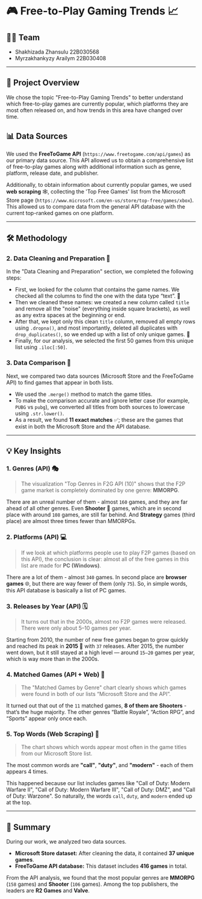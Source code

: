 # 🎮 Free-to-Play Gaming Trends 📈

## 👩‍💻 Team
* Shakhizada Zhansulu 22B030568
* Myrzakhankyzy Arailym 22B030408

---

## 🎯 Project Overview

We chose the topic "Free-to-Play Gaming Trends" to better understand which free-to-play games are currently popular, which platforms they are most often released on, and how trends in this area have changed over time.

## 📊 Data Sources

We used the **FreeToGame API** (`https://www.freetogame.com/api/games`) as our primary data source. This API allowed us to obtain a comprehensive list of free-to-play games along with additional information such as genre, platform, release date, and publisher.

Additionally, to obtain information about currently popular games, we used **web scraping** 🕸️, collecting the 'Top Free Games' list from the Microsoft Store page (`https://www.microsoft.com/en-us/store/top-free/games/xbox`). This allowed us to compare data from the general API database with the current top-ranked games on one platform.

---

## 🛠️ Methodology

### 2. Data Cleaning and Preparation 🧹
In the "Data Cleaning and Preparation" section, we completed the following steps:

* First, we looked for the column that contains the game names. We checked all the columns to find the one with the data type “text”. 📝
* Then we cleaned these names: we created a new column called `title` and remove all the "noise" (everything inside square brackets), as well as any extra spaces at the beginning or end.
* After that, we kept only this clean `title` column, removed all empty rows using `.dropna()`, and most importantly, deleted all duplicates with `drop_duplicates()`, so we ended up with a list of only unique games. 💎
* Finally, for our analysis, we selected the first 50 games from this unique list using `.iloc[:50]`.

### 3. Data Comparison 🔄
Next, we compared two data sources (Microsoft Store and the FreeToGame API) to find games that appear in both lists.

* We used the `.merge()` method to match the game titles.
* To make the comparison accurate and ignore letter case (for example, `PUBG` vs `pubg`), we converted all titles from both sources to lowercase using `.str.lower()`.
* As a result, we found **11 exact matches** ✅; these are the games that exist in both the Microsoft Store and the API database.

---

## 💡 Key Insights

### 1. Genres (API) 🎭
> The visualization "Top Genres in F2G API (10)" shows that the F2P game market is completely dominated by one genre: **MMORPG**.

There are an unreal number of them - almost `160` games, and they are far ahead of all other genres. Even **Shooter** 🔫 games, which are in second place with around `108` games, are still far behind. And **Strategy** games (third place) are almost three times fewer than MMORPGs.

### 2. Platforms (API) 💻
> If we look at which platforms people use to play F2P games (based on this API), the conclusion is clear: almost all of the free games in this list are made for **PC (Windows)**.

There are a lot of them - almost `340` games. In second place are **browser games** 🌐, but there are way fewer of them (only `75`). So, in simple words, this API database is basically a list of PC games.

### 3. Releases by Year (API) 🗓️
> It turns out that in the 2000s, almost no F2P games were released. There were only about 5–10 games per year.

Starting from 2010, the number of new free games began to grow quickly and reached its peak in **2015** 🚀 with `37` releases. After 2015, the number went down, but it still stayed at a high level — around `15–20` games per year, which is way more than in the 2000s.

### 4. Matched Games (API + Web) 🤝
> The "Matched Games by Genre" chart clearly shows which games were found in both of our lists “Microsoft Store and the API”.

It turned out that out of the `11` matched games, **8 of them are Shooters** - that’s the huge majority. The other genres “Battle Royale”, “Action RPG”, and “Sports” appear only once each.

### 5. Top Words (Web Scraping) 💬
> The chart shows which words appear most often in the game titles from our Microsoft Store list.

The most common words are **"call"**, **"duty"**, and **"modern"** - each of them appears 4 times.

This happened because our list includes games like "Call of Duty: Modern Warfare II", "Call of Duty: Modern Warfare III", "Call of Duty: DMZ", and "Call of Duty: Warzone". So naturally, the words `call`, `duty`, and `modern` ended up at the top.

---

## 📄 Summary

During our work, we analyzed two data sources.

* **Microsoft Store dataset:** After cleaning the data, it contained **37 unique games**.
* **FreeToGame API database:** This dataset includes **416 games** in total.

From the API analysis, we found that the most popular genres are **MMORPG** (`158` games) and **Shooter** (`106` games). Among the top publishers, the leaders are **R2 Games** and **Valve**.
